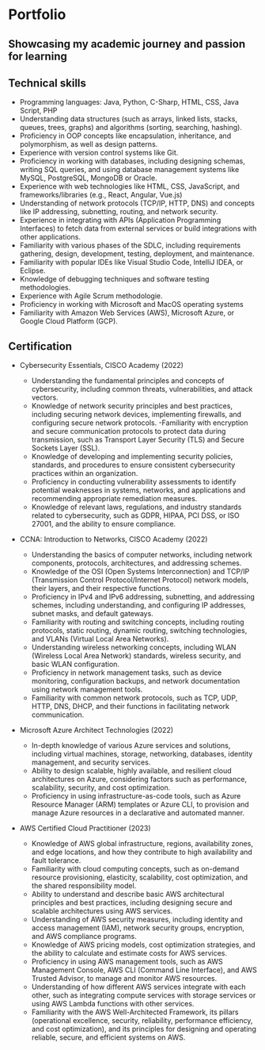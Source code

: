 # Portfolio
## Showcasing my academic journey and passion for learning
## Technical skills
* Programming languages: Java, Python, C-Sharp, HTML, CSS, Java Script, PHP
* Understanding data structures (such as arrays, linked lists, stacks, queues, trees, graphs) and algorithms (sorting, searching, hashing).
* Proficiency in OOP concepts like encapsulation, inheritance, and polymorphism, as well as design patterns.
* Experience with version control systems like Git.
* Proficiency in working with databases, including designing schemas, writing SQL queries, and using database management systems like MySQL, PostgreSQL, MongoDB or Oracle.
* Experience with web technologies like HTML, CSS, JavaScript, and frameworks/libraries (e.g., React, Angular, Vue.js)
* Understanding of network protocols (TCP/IP, HTTP, DNS) and concepts like IP addressing, subnetting, routing, and network security.
* Experience in integrating with APIs (Application Programming Interfaces) to fetch data from external services or build integrations with other applications.
* Familiarity with various phases of the SDLC, including requirements gathering, design, development, testing, deployment, and maintenance.
* Familiarity with popular IDEs like Visual Studio Code, IntelliJ IDEA, or Eclipse.
* Knowledge of debugging techniques and software testing methodologies.
* Experience with Agile Scrum methodologie.
* Proficiency in working with Microsoft and MacOS operating systems
* Familiarity with Amazon Web Services (AWS), Microsoft Azure, or Google Cloud Platform (GCP).
## Certification
*	Cybersecurity Essentials, CISCO Academy (2022)
      - Understanding the fundamental principles and concepts of cybersecurity, including common threats, vulnerabilities, and attack vectors.
      -	Knowledge of network security principles and best practices, including securing network devices, implementing firewalls, and configuring secure network protocols.
      -Familiarity with encryption and secure communication protocols to protect data during transmission, such as Transport Layer Security (TLS) and Secure Sockets Layer (SSL).
      -	Knowledge of developing and implementing security policies, standards, and procedures to ensure consistent cybersecurity practices within an organization.
      -	Proficiency in conducting vulnerability assessments to identify potential weaknesses in systems, networks, and applications and recommending appropriate remediation measures.
      -	Knowledge of relevant laws, regulations, and industry standards related to cybersecurity, such as GDPR, HIPAA, PCI DSS, or ISO 27001, and the ability to ensure compliance.

*	CCNA: Introduction to Networks, CISCO Academy (2022)
      -	Understanding the basics of computer networks, including network components, protocols, architectures, and addressing schemes.
      - Knowledge of the OSI (Open Systems Interconnection) and TCP/IP (Transmission Control Protocol/Internet Protocol) network models, their layers, and their respective functions.
      - Proficiency in IPv4 and IPv6 addressing, subnetting, and addressing schemes, including understanding, and configuring IP addresses, subnet masks, and default gateways.
      - Familiarity with routing and switching concepts, including routing protocols, static routing, dynamic routing, switching technologies, and VLANs (Virtual Local Area Networks).
      - Understanding wireless networking concepts, including WLAN (Wireless Local Area Network) standards, wireless security, and basic WLAN configuration.
      - Proficiency in network management tasks, such as device monitoring, configuration backups, and network documentation using network management tools.
      - Familiarity with common network protocols, such as TCP, UDP, HTTP, DNS, DHCP, and their functions in facilitating network communication.

  *	Microsoft Azure Architect Technologies (2022)
      - In-depth knowledge of various Azure services and solutions, including virtual machines, storage, networking, databases, identity management, and security services.
      - Ability to design scalable, highly available, and resilient cloud architectures on Azure, considering factors such as performance, scalability, security, and cost optimization.
      - Proficiency in using infrastructure-as-code tools, such as Azure Resource Manager (ARM) templates or Azure CLI, to provision and manage Azure resources in a declarative and automated manner.

  * AWS Certified Cloud Practitioner (2023)
      - Knowledge of AWS global infrastructure, regions, availability zones, and edge locations, and how they contribute to high availability and fault tolerance.
      - Familiarity with cloud computing concepts, such as on-demand resource provisioning, elasticity, scalability, cost optimization, and the shared responsibility model.
      - Ability to understand and describe basic AWS architectural principles and best practices, including designing secure and scalable architectures using AWS services.
      - Understanding of AWS security measures, including identity and access management (IAM), network security groups, encryption, and AWS compliance programs.
      - Knowledge of AWS pricing models, cost optimization strategies, and the ability to calculate and estimate costs for AWS services.
      - Proficiency in using AWS management tools, such as AWS Management Console, AWS CLI (Command Line Interface), and AWS Trusted Advisor, to manage and monitor AWS resources.
      - Understanding of how different AWS services integrate with each other, such as integrating compute services with storage services or using AWS Lambda functions with other services.
      - Familiarity with the AWS Well-Architected Framework, its pillars (operational excellence, security, reliability, performance efficiency, and cost optimization), and its principles for designing and operating reliable, secure, and efficient systems on AWS.





